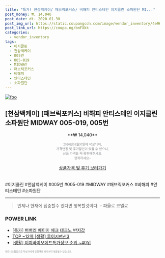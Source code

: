 ```yaml
--- 
title: "특가! 천삼백케이/ 패브릭포커스/ 비해피 안티스테인 이지클린 소파원단 MI..." 
post_money: ₩. 14,040 
post_date: dt. 2020.01.30 
post_img_url: https://static.coupangcdn.com/image/vendor_inventory/4e96/ac089ed54c8298df363e5f6c8724cb1a40f499db867ba1fbbe947ef36b91.jpg 
post_link_url: https://coupa.ng/bnFXkk 
categories: 
  - vendor_inventory 
tags: 
  - 이지클린 
  - 천삼백케이 
  - 005번 
  - 005-019 
  - MIDWAY 
  - 패브릭포커스 
  - 비해피 
  - 안티스테인 
  - 소파원단 
--- 
```

[![foo](https://static.coupangcdn.com/image/vendor_inventory/4e96/ac089ed54c8298df363e5f6c8724cb1a40f499db867ba1fbbe947ef36b91.jpg)](https://coupa.ng/bnFXkk) 

## [천삼백케이] [패브릭포커스] 비해피 안티스테인 이지클린 소파원단 MIDWAY 005-019, 005번 
<p style="text-align: center;">**₩ 14,040**</p> 
<p style="text-align: center;"><span style="color: #898c8f; font-family: Georgia,Times,serif; font-size: 0.75em;">2020년01월30일에 작성되어, <br>가격변동 및 추가할인이 있을 수 있으니,<br> 상품 가격을 꼭!확인해주세요.<br>행복하세요~</span> 
</p>	 
<div markdown="0" style="text-align: center;"><a href="https://coupa.ng/bnFXkk" class="btn btn--success">상품가격 및 후기 보러가기</a></div> 
<br><br> 
  #이지클린 #천삼백케이 #005번 #005-019 #MIDWAY #패브릭포커스 #비해피 #안티스테인 #소파원단 
<hr> 

> 언제나 현재에 집중할수 있다면 행복할것이다. – 파울로 코엘료 


### POWER LINK

* <a href="https://blog.naver.com/sakai111/221788239579" target="_blank">[특가] 버버리 베이지 체크 테크노 반지갑</a>
* <a href="https://blog.naver.com/fasyy4321/221777132932" target="_blank"> TOP ~12위 [생활] 루이지맨션3</a>
* <a href="https://blog.naver.com/fasyy4321/221773139160" target="_blank"> [생활] 이지바이오메드특가정보 순위 ~40위</a>

<span style="color: #898c8f; font-family: Georgia,Times,serif; font-size: 0.55em;">파트너스활동으로 작성자에게 일정액의 커미션이 제공될수 있습니다.</span> 
